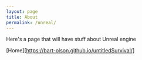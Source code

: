 ```yaml
---
layout: page
title: About
permalink: /unreal/
---
```


Here's a page that will have stuff about Unreal engine

[Home][https://bart-olson.github.io/untitledSurvival/]